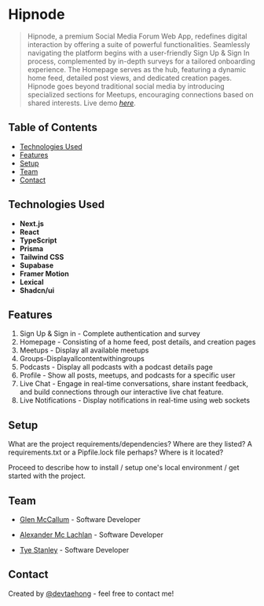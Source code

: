 # Hipnode
> Hipnode, a premium Social Media Forum Web App, redefines digital interaction by offering a suite of powerful functionalities. Seamlessly navigating the platform begins with a user-friendly Sign Up & Sign In process, complemented by in-depth surveys for a tailored onboarding experience. The Homepage serves as the hub, featuring a dynamic home feed, detailed post views, and dedicated creation pages. Hipnode goes beyond traditional social media by introducing specialized sections for Meetups, encouraging connections based on shared interests.
> Live demo [_here_](https://hipnode-devtaehong.vercel.app/). 

## Table of Contents
* [Technologies Used](#technologies-used)
* [Features](#features)
* [Setup](#setup)
* [Team](#team)
* [Contact](#contact)
<!-- * [License](#license) -->


## Technologies Used
- **Next.js**
- **React**
- **TypeScript**
- **Prisma**
- **Tailwind CSS**
- **Supabase**
- **Framer Motion**
- **Lexical**
- **Shadcn/ui**



## Features
1. Sign Up & Sign in - Complete authentication and survey
2. Homepage - Consisting of a home feed, post details, and creation pages
3. Meetups - Display all available meetups
4. Groups-Displayallcontentwithingroups
5. Podcasts - Display all podcasts with a podcast details page
6. Profile - Show all posts, meetups, and podcasts for a specific user
7. Live Chat - Engage in real-time conversations, share instant feedback, and build connections through our interactive live chat feature.
8. Live Notifications - Display notifications in real-time using web sockets



## Setup
What are the project requirements/dependencies? Where are they listed? A requirements.txt or a Pipfile.lock file perhaps? Where is it located?

Proceed to describe how to install / setup one's local environment / get started with the project.



## Team
- [Glen McCallum](https://github.com/glenmac90) - Software Developer

- [Alexander Mc Lachlan](https://github.com/AlexDjangoX) - Software Developer

- [Tye Stanley](https://github.com/TyeStanley) - Software Developer


## Contact
Created by [@devtaehong](https://taehongmin.vercel.app/) - feel free to contact me!


<!-- Optional -->
<!-- ## License -->
<!-- This project is open source and available under the [... License](). -->

<!-- You don't have to include all sections - just the one's relevant to your project -->
